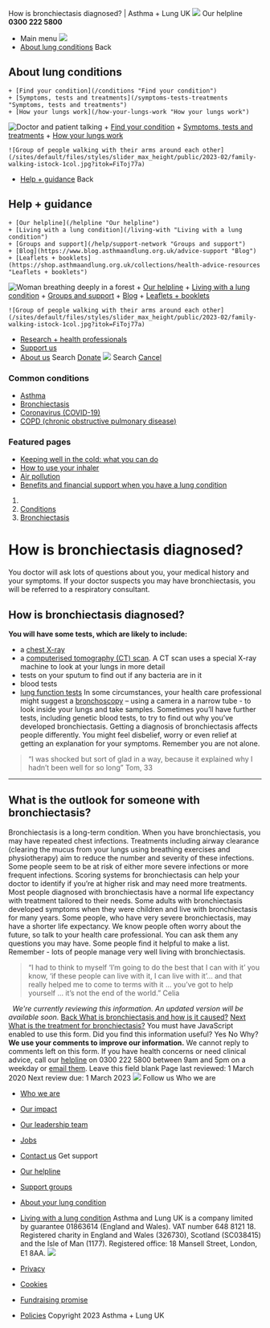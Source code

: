
How is bronchiectasis diagnosed? | Asthma + Lung UK
 [![](/themes/custom/asthma-lung-uk/images/aluk-logo.png)](/ "Homepage")
 Our helpline **0300 222 5800**
* Main menu
![](/wingsuit/asthma-lung-uk/images/aluk-logo.png)
* [About lung conditions](#about "About lung conditions")
 Back
 
## About lung conditions
	+ [Find your condition](/conditions "Find your condition")
	+ [Symptoms, tests and treatments](/symptoms-tests-treatments "Symptoms, tests and treatments")
	+ [How your lungs work](/how-your-lungs-work "How your lungs work")
![Doctor and patient talking](/sites/default/files/styles/slider_max_height/public/2023-02/119589.jpg?itok=IfMKqhqJ)
	+ [Find your condition](/conditions)
	+ [Symptoms, tests and treatments](/symptoms-tests-treatments)
	+ [How your lungs work](/how-your-lungs-work)
	
	
	![Group of people walking with their arms around each other](/sites/default/files/styles/slider_max_height/public/2023-02/family-walking-istock-1col.jpg?itok=FiToj77a)
* [Help + guidance](#get-support "Help + guidance")
 Back
 
## Help + guidance
	+ [Our helpline](/helpline "Our helpline")
	+ [Living with a lung condition](/living-with "Living with a lung condition")
	+ [Groups and support](/help/support-network "Groups and support")
	+ [Blog](https://www.blog.asthmaandlung.org.uk/advice-support "Blog")
	+ [Leaflets + booklets](https://shop.asthmaandlung.org.uk/collections/health-advice-resources "Leaflets + booklets")
![Woman breathing deeply in a forest](/sites/default/files/styles/slider_max_height/public/2023-02/A%2BLUK%20Generic73.jpg?itok=IY-jWei3)
	+ [Our helpline](/helpline)
	+ [Living with a lung condition](/living-with)
	+ [Groups and support](/help/support-network)
	+ [Blog](https://www.blog.asthmaandlung.org.uk/advice-support)
	+ [Leaflets + booklets](https://shop.asthmaandlung.org.uk/collections/health-advice-resources "Leaflets and booklets about lung conditions")
	
	
	![Group of people walking with their arms around each other](/sites/default/files/styles/slider_max_height/public/2023-02/family-walking-istock-1col.jpg?itok=FiToj77a)
* [Research + health professionals](/research-health-professionals "Research + health professionals")
* [Support us](/support-us "Support us")
* [About us](/about-us "About us")
Search
[Donate](https://action.asthmaandlung.org.uk/page/99720/donate/1?ea_tracking_id=General_WebsiteALUK_Header_Regular "Donate") 
 [![](/themes/custom/asthma-lung-uk/images/aluk-logo.png)](/ "Homepage")
Search
[Cancel](#)
### Common conditions
* [Asthma](/conditions/asthma)
* [Bronchiectasis](/conditions/bronchiectasis)
* [Coronavirus (COVID-19)](/conditions/coronavirus)
* [COPD (chronic obstructive pulmonary disease)](/conditions/copd-chronic-obstructive-pulmonary-disease)
### Featured pages
* [Keeping well in the cold: what you can do](/living-with/cold-weather)
* [How to use your inhaler](/living-with/inhaler-videos)
* [Air pollution](/living-with/air-pollution)
* [Benefits and financial support when you have a lung condition](/living-with/benefits)
1. 
3. [Conditions](/conditions)
5. [Bronchiectasis](/conditions/bronchiectasis)
# How is bronchiectasis diagnosed?
You doctor will ask lots of questions about you, your medical history and your symptoms. If your doctor suspects you may have bronchiectasis, you will be referred to a respiratory consultant.
## How is bronchiectasis diagnosed?
**You will have some tests, which are likely to include:**
* a [chest X-ray](https://www.blf.org.uk/support-for-you/breathing-tests/imaging-scans#x-ray)
* a [computerised tomography (CT) scan](https://www.blf.org.uk/support-for-you/breathing-tests/imaging-scans#ct-scan). A CT scan uses a special X-ray machine to look at your lungs in more detail
* tests on your sputum to find out if any bacteria are in it
* blood tests
* [lung function tests](https://www.blf.org.uk/support-for-you/breathing-tests/tests-to-measure-breathing)
In some circumstances, your health care professional might suggest a [bronchoscopy](https://www.blf.org.uk/support-for-you/breathing-tests/looking-inside-your-lungs#bronchoscopy) – using a camera in a narrow tube - to look inside your lungs and take samples.
Sometimes you’ll have further tests, including genetic blood tests, to try to find out why you’ve developed bronchiectasis.
Getting a diagnosis of bronchiectasis affects people differently. You might feel disbelief, worry or even relief at getting an explanation for your symptoms. Remember you are not alone.
> “I was shocked but sort of glad in a way, because it explained why I hadn’t been well for so long” Tom, 33
> 
> 
> 
---
## What is the outlook for someone with bronchiectasis?
Bronchiectasis is a long-term condition. When you have bronchiectasis, you may have repeated chest infections.
Treatments including airway clearance (clearing the mucus from your lungs using breathing exercises and physiotherapy) aim to reduce the number and severity of these infections. Some people seem to be at risk of either more severe infections or more frequent infections. Scoring systems for bronchiectasis can help your doctor to identify if you’re at higher risk and may need more treatments.
Most people diagnosed with bronchiectasis have a normal life expectancy with treatment tailored to their needs. Some adults with bronchiectasis developed symptoms when they were children and live with bronchiectasis for many years.
Some people, who have very severe bronchiectasis, may have a shorter life expectancy.
We know people often worry about the future, so talk to your health care professional. You can ask them any questions you may have. Some people find it helpful to make a list. Remember - lots of people manage very well living with bronchiectasis.
> “I had to think to myself ‘I’m going to do the best that I can with it’ you know, ‘if these people can live with it, I can live with it’… and that really helped me to come to terms with it … you’ve got to help yourself … it’s not the end of the world.” Celia
> 
> 
> 
 
*We're currently reviewing this information. An updated version will be available soon.*
[Back
What is bronchiectasis and how is it caused?](/conditions/bronchiectasis/what-bronchiectasis-how-it-caused)
[Next
What is the treatment for bronchiectasis?](/conditions/bronchiectasis/what-treatment-bronchiectasis)
You must have JavaScript enabled to use this form.
Did you find this information useful?
Yes
No
Why?
**We use your comments to improve our information.** We cannot reply to comments left on this form. If you have health concerns or need clinical advice, call our [helpline](/helpline) on 0300 222 5800 between 9am and 5pm on a weekday or [email them](/helpline).
Leave this field blank
Page last reviewed: 
1 March 2020
Next review due: 
1 March 2023
 [![](/sites/default/files/2023-01/footer-logo%20%281%29.png)](/ "Homepage")
Follow us
 Who we are
 
* [Who we are](/about-us/who-we-are)
* [Our impact](/about-us/our-impact)
* [Our leadership team](/about-us/our-leadership-team)
* [Jobs](/work-us)
* [Contact us](/about-us/contact-us)
 Get support
 
* [Our helpline](/helpline)
* [Support groups](/help/support-network)
* [About your lung condition](/conditions)
* [Living with a lung condition](/living-with)
Asthma and Lung UK is a company limited by guarantee 01863614 (England and Wales). VAT number 648 8121 18.
Registered charity in England and Wales (326730), Scotland (SC038415) and the Isle of Man (1177). Registered office: 18 Mansell Street, London, E1 8AA.
[![](/sites/default/files/2023-01/reg-logo%20%281%29.png)](https://www.fundraisingregulator.org.uk)
![]()
![]()
* [Privacy](/privacy-policy)
* [Cookies](/cookies-how-we-use-them)
* [Fundraising promise](/fundraising-promise)
* [Policies](/about-us/policies)
 Copyright 2023 Asthma + Lung UK
 
